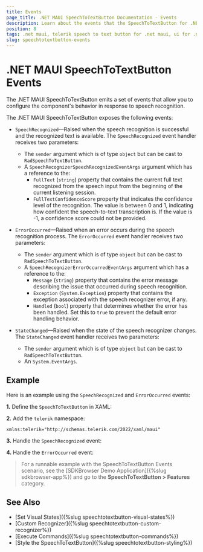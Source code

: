 ```yaml
---
title: Events
page_title: .NET MAUI SpeechToTextButton Documentation - Events
description: Learn about the events that the SpeechToTextButton for .NET MAUI exposes.
position: 8
tags: .net maui, telerik speech to text button for .net maui, ui for .net maui
slug: speechtotextbutton-events
---
```


# .NET MAUI SpeechToTextButton Events

The .NET MAUI SpeechToTextButton emits a set of events that allow you to configure the component's behavior in response to speech recognition.

The .NET MAUI SpeechToTextButton exposes the following events:

* `SpeechRecognized`&mdash;Raised when the speech recognition is successful and the recognized text is available. The `SpeechRecognized` event handler receives two parameters:
	* The `sender` argument which is of type `object` but can be cast to `RadSpeechToTextButton`.
	* A `SpeechRecognizerSpeechRecognizedEventArgs` argument which has a reference to the:
		* `FullText` (`string`) property that contains the current full text recognized from the speech input from the beginning of the current listening session.
		* `FullTextConfidenceScore` property that indicates the confidence level of the recognition. The value is between 0 and 1, indicating how confident the speech-to-text transcription is. If the value is -1, a confidence score could not be provided.

* `ErrorOccurred`&mdash;Raised when an error occurs during the speech recognition process. The `ErrorOccurred` event handler receives two parameters:
	* The `sender` argument which is of type `object` but can be cast to `RadSpeechToTextButton`.
	* A `SpeechRecognizerErrorOccurredEventArgs` argument which has a reference to the:
		* `Message` (`string`) property that contains the error message describing the issue that occurred during speech recognition.
		* `Exception` (`System.Exception`) property that contains the exception associated with the speech recognizer error, if any.
		* `Handled` (`bool`) property that determines whether the error has been handled. Set this to `true` to prevent the default error handling behavior.

* `StateChanged`&mdash;Raised when the state of the speech recognizer changes. The `StateChanged` event handler receives two parameters:
	* The `sender` argument which is of type `object` but can be cast to `RadSpeechToTextButton`.
	* An `System.EventArgs`.

## Example

Here is an example using the `SpeechRecognized` and `ErrorOccurred` events:

**1.** Define the `SpeechToTextButton` in XAML:

<snippet id='speechtotext-events' />

**2.** Add the `telerik` namespace:

```XAML
xmlns:telerik="http://schemas.telerik.com/2022/xaml/maui"
```

**3.** Handle the `SpeechRecognized` event:

<snippet id='speechtotext-events-speech-recognized' />

**4.** Handle the `ErrorOccurred` event:

<snippet id='speechtotext-events-error-occured' />

> For a runnable example with the SpeechToTextButton Events scenario, see the [SDKBrowser Demo Application]({%slug sdkbrowser-app%}) and go to the **SpeechToTextButton > Features** category.

## See Also

- [Set Visual States]({%slug speechtotextbutton-visual-states%})
- [Custom Recognizer]({%slug speechtotextbutton-custom-recognizer%})
- [Execute Commands]({%slug speechtotextbutton-commands%})
- [Style the SpeechToTextButton]({%slug speechtotextbutton-styling%})